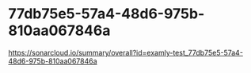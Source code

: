 # 77db75e5-57a4-48d6-975b-810aa067846a
https://sonarcloud.io/summary/overall?id=examly-test_77db75e5-57a4-48d6-975b-810aa067846a
